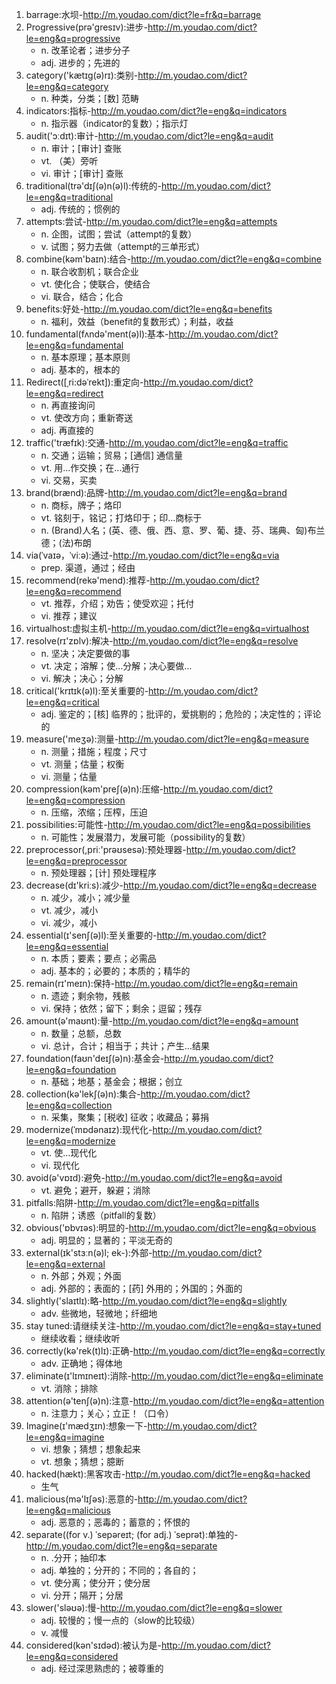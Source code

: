1. barrage:水坝-http://m.youdao.com/dict?le=fr&q=barrage
2. Progressive(prə'gresɪv):进步-http://m.youdao.com/dict?le=eng&q=progressive
    - n. 改革论者；进步分子
    - adj. 进步的；先进的
3. category('kætɪg(ə)rɪ):类别-http://m.youdao.com/dict?le=eng&q=category
    - n. 种类，分类；[数] 范畴
4. indicators:指标-http://m.youdao.com/dict?le=eng&q=indicators
    - n. 指示器（indicator的复数）；指示灯
5. audit('ɔːdɪt):审计-http://m.youdao.com/dict?le=eng&q=audit
    - n. 审计；[审计] 查账
    - vt. （美）旁听
    - vi. 审计；[审计] 查账
6. traditional(trə'dɪʃ(ə)n(ə)l):传统的-http://m.youdao.com/dict?le=eng&q=traditional
    - adj. 传统的；惯例的
7. attempts:尝试-http://m.youdao.com/dict?le=eng&q=attempts
    - n. 企图，试图；尝试（attempt的复数）
    - v. 试图；努力去做（attempt的三单形式）
8. combine(kəm'baɪn):结合-http://m.youdao.com/dict?le=eng&q=combine
    - n. 联合收割机；联合企业
    - vt. 使化合；使联合，使结合
    - vi. 联合，结合；化合
9. benefits:好处-http://m.youdao.com/dict?le=eng&q=benefits
    - n. 福利，效益（benefit的复数形式）；利益，收益
10. fundamental(fʌndə'ment(ə)l):基本-http://m.youdao.com/dict?le=eng&q=fundamental
    - n. 基本原理；基本原则
    - adj. 基本的，根本的
11. Redirect([ˌri:dəˈrekt]):重定向-http://m.youdao.com/dict?le=eng&q=redirect
    - n. 再直接询问
    - vt. 使改方向；重新寄送
    - adj. 再直接的
12. traffic('træfɪk):交通-http://m.youdao.com/dict?le=eng&q=traffic
    - n. 交通；运输；贸易；[通信] 通信量
    - vt. 用…作交换；在…通行
    - vi. 交易，买卖
13. brand(brænd):品牌-http://m.youdao.com/dict?le=eng&q=brand
    - n. 商标，牌子；烙印
    - vt. 铭刻于，铭记；打烙印于；印…商标于
    - n. (Brand)人名；(英、德、俄、西、意、罗、葡、捷、芬、瑞典、匈)布兰德；(法)布朗
14. via(ˈvaɪə，ˈviːə):通过-http://m.youdao.com/dict?le=eng&q=via
    - prep. 渠道，通过；经由
15. recommend(rekə'mend):推荐-http://m.youdao.com/dict?le=eng&q=recommend
    - vt. 推荐，介绍；劝告；使受欢迎；托付
    - vi. 推荐；建议
16. virtualhost:虚拟主机-http://m.youdao.com/dict?le=eng&q=virtualhost
17. resolve(rɪ'zɒlv):解决-http://m.youdao.com/dict?le=eng&q=resolve
    - n. 坚决；决定要做的事
    - vt. 决定；溶解；使…分解；决心要做…
    - vi. 解决；决心；分解
18. critical('krɪtɪk(ə)l):至关重要的-http://m.youdao.com/dict?le=eng&q=critical
    - adj. 鉴定的；[核] 临界的；批评的，爱挑剔的；危险的；决定性的；评论的
19. measure('meʒə):测量-http://m.youdao.com/dict?le=eng&q=measure
    - n. 测量；措施；程度；尺寸
    - vt. 测量；估量；权衡
    - vi. 测量；估量
20. compression(kəm'preʃ(ə)n):压缩-http://m.youdao.com/dict?le=eng&q=compression
    - n. 压缩，浓缩；压榨，压迫
21. possibilities:可能性-http://m.youdao.com/dict?le=eng&q=possibilities
    - n. 可能性；发展潜力，发展可能（possibility的复数）
22. preprocessor(,priː'prəʊsesə):预处理器-http://m.youdao.com/dict?le=eng&q=preprocessor
    - n. 预处理器；[计] 预处理程序
23. decrease(dɪ'kriːs):减少-http://m.youdao.com/dict?le=eng&q=decrease
    - n. 减少，减小；减少量
    - vt. 减少，减小
    - vi. 减少，减小
24. essential(ɪ'senʃ(ə)l):至关重要的-http://m.youdao.com/dict?le=eng&q=essential
    - n. 本质；要素；要点；必需品
    - adj. 基本的；必要的；本质的；精华的
25. remain(rɪ'meɪn):保持-http://m.youdao.com/dict?le=eng&q=remain
    - n. 遗迹；剩余物，残骸
    - vi. 保持；依然；留下；剩余；逗留；残存
26. amount(ə'maʊnt):量-http://m.youdao.com/dict?le=eng&q=amount
    - n. 数量；总额，总数
    - vi. 总计，合计；相当于；共计；产生…结果
27. foundation(faʊn'deɪʃ(ə)n):基金会-http://m.youdao.com/dict?le=eng&q=foundation
    - n. 基础；地基；基金会；根据；创立
28. collection(kə'lekʃ(ə)n):集合-http://m.youdao.com/dict?le=eng&q=collection
    - n. 采集，聚集；[税收] 征收；收藏品；募捐
29. modernize(ˈmɒdənaɪz):现代化-http://m.youdao.com/dict?le=eng&q=modernize
    - vt. 使…现代化
    - vi. 现代化
30. avoid(ə'vɒɪd):避免-http://m.youdao.com/dict?le=eng&q=avoid
    - vt. 避免；避开，躲避；消除
31. pitfalls:陷阱-http://m.youdao.com/dict?le=eng&q=pitfalls
    - n. 陷阱；诱惑（pitfall的复数）
32. obvious('ɒbvɪəs):明显的-http://m.youdao.com/dict?le=eng&q=obvious
    - adj. 明显的；显著的；平淡无奇的
33. external(ɪk'stɜːn(ə)l; ek-):外部-http://m.youdao.com/dict?le=eng&q=external
    - n. 外部；外观；外面
    - adj. 外部的；表面的；[药] 外用的；外国的；外面的
34. slightly('slaɪtlɪ):略-http://m.youdao.com/dict?le=eng&q=slightly
    - adv. 些微地，轻微地；纤细地
35. stay tuned:请继续关注-http://m.youdao.com/dict?le=eng&q=stay+tuned
    - 继续收看；继续收听
36. correctly(kə'rek(t)lɪ):正确-http://m.youdao.com/dict?le=eng&q=correctly
    - adv. 正确地；得体地
37. eliminate(ɪ'lɪmɪneɪt):消除-http://m.youdao.com/dict?le=eng&q=eliminate
    - vt. 消除；排除
38. attention(ə'tenʃ(ə)n):注意-http://m.youdao.com/dict?le=eng&q=attention
    - n. 注意力；关心；立正！（口令）
39. Imagine(ɪ'mædʒɪn):想象一下-http://m.youdao.com/dict?le=eng&q=imagine
    - vi. 想象；猜想；想象起来
    - vt. 想象；猜想；臆断
40. hacked(hækt):黑客攻击-http://m.youdao.com/dict?le=eng&q=hacked
    - 生气
41. malicious(mə'lɪʃəs):恶意的-http://m.youdao.com/dict?le=eng&q=malicious
    - adj. 恶意的；恶毒的；蓄意的；怀恨的
42. separate((for v.) ˈsepəreɪt; (for adj.) ˈseprət):单独的-http://m.youdao.com/dict?le=eng&q=separate
    - n. .分开；抽印本
    - adj. 单独的；分开的；不同的；各自的；
    - vt. 使分离；使分开；使分居
    - vi. 分开；隔开；分居
43. slower('sləʊə):慢-http://m.youdao.com/dict?le=eng&q=slower
    - adj. 较慢的；慢一点的（slow的比较级）
    - v. 减慢
44. considered(kən'sɪdəd):被认为是-http://m.youdao.com/dict?le=eng&q=considered
    - adj. 经过深思熟虑的；被尊重的